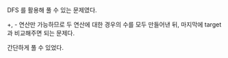 DFS 를 활용해 풀 수 있는 문제였다.

+, - 연산만 가능하므로 두 연산에 대한 경우의 수를 모두 만들어낸 뒤, 마지막에 target 과 비교해주면 되는 문제다.

간단하게 풀 수 있었다.